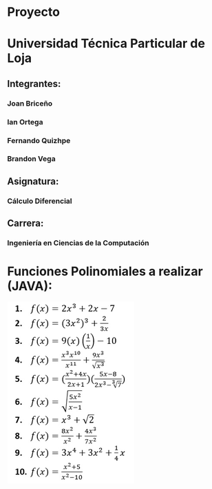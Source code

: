 # Proyecto
# **Universidad Técnica Particular de Loja**
## Integrantes:
### Joan Briceño
### Ian Ortega
### Fernando Quizhpe
### Brandon Vega

## Asignatura:
### Cálculo Diferencial

## Carrera:
### Ingeniería en Ciencias de la Computación

# Funciones Polinomiales a realizar (JAVA):

![imagen demo](https://github.com/vysery98/proyectoCalculoDiferencial/blob/master/Funciones_polinomiales.jpg?raw=true)
